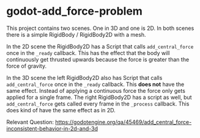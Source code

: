 # godot-add_force-problem

This project contains two scenes. One in 3D and one is 2D.
In both scenes there is a simple RigidBody / RigidBody2D with a mesh.

In the 2D scene the RigidBody2D has a Script that calls `add_central_force` once in the `_ready` callback. This has the effect that the body will continuously get thrusted upwards because the force is greater than the force of gravity.

In the 3D scene the left RigidBody2D also has Script that calls `add_central_force` once in the `_ready` callback. This **does not** have the same effect. Instead of applying a continuous force the force only gets applied for a single frame.
The right RigidBody2D has a script as well, but `add_central_force` gets called every frame in the `_process` callback. This does kind of have the same effect as in 2D.

Relevant Question: https://godotengine.org/qa/45469/add_central_force-inconsistent-behavior-in-2d-and-3d
